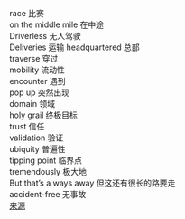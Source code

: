 race 比赛  
on the middle mile 在中途  
Driverless 无人驾驶  
Deliveries 运输
headquartered 总部  
traverse 穿过  
mobility 流动性  
encounter 遇到  
pop up 突然出现  
domain 领域  
holy grail 终极目标  
trust 信任  
validation 验证  
ubiquity 普遍性  
tipping point 临界点  
tremendously 极大地  
But that’s a ways away 但这还有很长的路要走  
accident-free 无事故  
[来源](https://knowledge.wharton.upenn.edu/article/driverless-deliveries-how-close-are-we/)